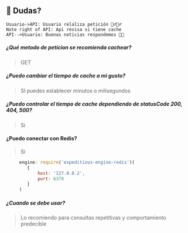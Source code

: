 ## 🤔 Dudas?

```sequence
Usuario->API: Usuario relaliza petición 🤦‍♂️🤦‍♂️
Note right of API: Api revisa si tiene cache
API-->Usuario: Buenas noticias respondemos 🐱‍🏍
```

##### ¿Qué metodo de peticion se recomienda cachear?
>GET

##### ¿Puedo cambiar el tiempo de cache a mi gusto?
> SI puedes establecer minutos o milisegundos

##### ¿Puedo controlar el tiempo de cache dependiendo de statusCode 200, 404, 500?
> Si

#### ¿Puedo conectar con Redis?
> Si
```js
     engine: require('expeditious-engine-redis')(
        {
            host: '127.0.0.2',
            port: 6379
        }  
     )
```

##### ¿Cuando se debe usar?
> Lo recomiendo para consultas repetitivas y comportamiento predecible
